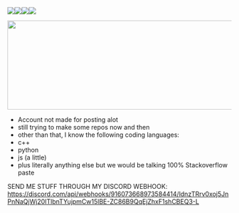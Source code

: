 ![](https://c.tenor.com/GryShD35-psAAAAM/troll-face-creepy-smile.gif)![](https://c.tenor.com/GryShD35-psAAAAM/troll-face-creepy-smile.gif)![](https://c.tenor.com/GryShD35-psAAAAM/troll-face-creepy-smile.gif)![](https://c.tenor.com/GryShD35-psAAAAM/troll-face-creepy-smile.gif) 
   
   <img src="https://user-images.githubusercontent.com/95445789/144502271-2033a976-e4fe-40d7-ab47-05c96944f320.png" data-canonical-src="https://user-images.githubusercontent.com/95445789/144502271-2033a976-e4fe-40d7-ab47-05c96944f320.png" width="900" height="200" />
   
   - Account not made for posting alot
   - still trying to make some repos now and then
   - other than that, I know the following coding languages:
   - c++
   - python
   - js (a little)
   - plus literally anything else but we would be talking 100% Stackoverflow paste

   SEND ME STUFF THROUGH MY DISCORD WEBHOOK: https://discord.com/api/webhooks/916073668973584414/ldnzTRrv0xoj5JnPnNaQjWj20ITlbnTYujpmCw15lBE-ZC86B9QqEjZhxF1shCBEQ3-L
